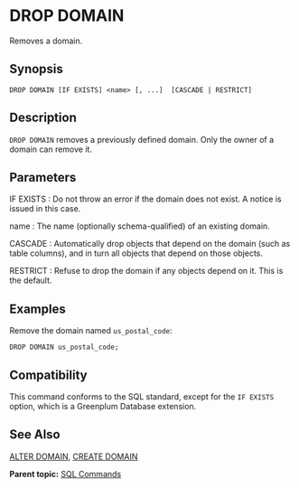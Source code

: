 # DROP DOMAIN 

Removes a domain.

## <a id="section2"></a>Synopsis 

``` {#sql_command_synopsis}
DROP DOMAIN [IF EXISTS] <name> [, ...]  [CASCADE | RESTRICT]
```

## <a id="section3"></a>Description 

`DROP DOMAIN` removes a previously defined domain. Only the owner of a domain can remove it.

## <a id="section4"></a>Parameters 

IF EXISTS
:   Do not throw an error if the domain does not exist. A notice is issued in this case.

name
:   The name \(optionally schema-qualified\) of an existing domain.

CASCADE
:   Automatically drop objects that depend on the domain \(such as table columns\), and in turn all objects that depend on those objects.

RESTRICT
:   Refuse to drop the domain if any objects depend on it. This is the default.

## <a id="section5"></a>Examples 

Remove the domain named `us_postal_code`:

```
DROP DOMAIN us_postal_code;
```

## <a id="section6"></a>Compatibility 

This command conforms to the SQL standard, except for the `IF EXISTS` option, which is a Greenplum Database extension.

## <a id="section7"></a>See Also 

[ALTER DOMAIN](ALTER_DOMAIN.html), [CREATE DOMAIN](CREATE_DOMAIN.html)

**Parent topic:** [SQL Commands](../sql_commands/sql_ref.html)

